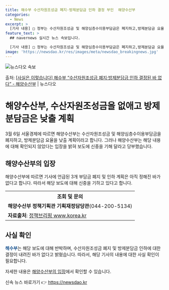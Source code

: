 ```yaml
---
title: 해수부 수산자원조성금 폐지·방제분담금 인하 결정 부인  해양수산부
categories:
  - News
excerpt: >
  [기사 내용] □ 정부는 수산자원조성금 및 해양심층수이용부담금은 폐지하고,방제분담금 요율을 낮출 계획임 [해…
feature_text: >
  ## navernews 실시간 뉴스 속보입니다.

  [기사 내용] □ 정부는 수산자원조성금 및 해양심층수이용부담금은 폐지하고,방제분담금 요율을 낮출 계획임 [해…
image: 'https://newsdao.kr/res/images/meta/newsdao_breakingnews.jpg'
---
```


![뉴스다오 속보](https://newsdao.kr/res/images/meta/newsdao_breakingnews.jpg)

<p>출처: <a href="https://newsdao.kr/3291" rel="dofollow">[사실은 이렇습니다] 해수부 “수산자원조성금 폐지·방제분담금 인하 결정된 바 없다” - 해양수산부</a> | 뉴스다오</p>

<h1>해양수산부, 수산자원조성금을 없애고 방제분담금은 낮출 계획</h1>
<p data-ke-size="size16">3월 6일 서울경제에 따르면 해양수산부는 수산자원조성금 및 해양심층수이용부담금을 폐지하고, 방제분담금 요율을 낮출 계획이라고 합니다. 그러나 해양수산부는 해당 내용에 대해 확인되지 않았다는 입장을 밝혀 보도에 신중을 기해 달라고 당부했습니다.</p>

<h2 data-ke-size="size26">해양수산부의 입장</h2>
<p data-ke-size="size16">해양수산부에 따르면 기사에 언급된 3개 부담금 폐지 및 인하 계획은 아직 정해진 바가 없다고 합니다. 따라서 해당 보도에 대해 신중을 기하고 있다고 합니다.</p>
<table>
	<tr>
		<th>조회 및 문의</th>
	</tr>
	<tr>
		<td style="text-align: center; height: 17px;"><b>해양수산부 정책기획관 기획재정담당관</b>(044-200-5134)</td>
	</tr>
	<tr>
		<td><b>자료출처</b>: <a href="https://www.korea.kr">정책브리핑 www.korea.kr</a></td>
	</tr>
</table>

<h2 data-ke-size="size26">사실 확인</h2>
<p data-ke-size="size16"><b><span style="color: #1a5490;">해수부</span></b>는 해당 보도에 대해 반박하며, 수산자원조성금 폐지 및 방제분담금 인하에 대한 결정이 내려진 바가 없다고 밝혔습니다. 따라서, 해당 기사의 내용에 대한 사실 확인이 필요합니다.</p>
<p data-ke-size="size16">자세한 내용은 <a href="https://newsdao.kr/3291">해양수산부의 입장</a>에서 확인할 수 있습니다.</p> 

신속 뉴스 바로가기 👉 <a href="https://newsdao.kr" rel="dofollow">https://newsdao.kr</a>


